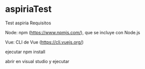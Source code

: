 # aspiriaTest
Test aspiria
 Requisitos 
 
Node: npm (https://www.npmjs.com/), que se incluye con Node.js

Vue: CLI de Vue (https://cli.vuejs.org/)

ejecutar npm install

abrir en visual studio y ejecutar


